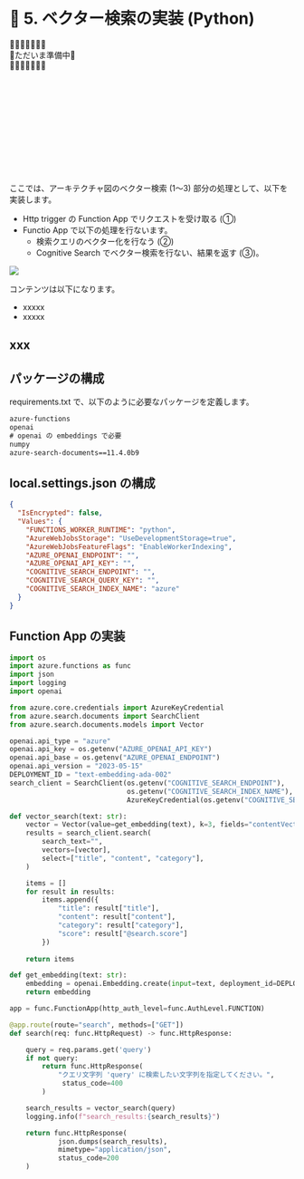 # 🧪 5. ベクター検索の実装 (Python)



🚧🚧🚧🚧🚧🚧🚧  
🚧ただいま準備中🚧  
🚧🚧🚧🚧🚧🚧🚧


<br>
<br>
<br>
<br>
<br>
<br>
<br>
<br>
<br>
<br>


ここでは、アーキテクチャ図のベクター検索 (1～3) 部分の処理として、以下を実装します。

- Http trigger の Function App でリクエストを受け取る (①)
- Functio App で以下の処理を行ないます。
  - 検索クエリのベクター化を行なう (②)
  - Cognitive Search でベクター検索を行ない、結果を返す (③)。

![](./images/C5.png)

コンテンツは以下になります。

- xxxxx
- xxxxx




## xxx

## パッケージの構成

requirements.txt で、以下のように必要なパッケージを定義します。

```txt
azure-functions
openai
# openai の embeddings で必要
numpy
azure-search-documents==11.4.0b9
```

## local.settings.json の構成


```json
{
  "IsEncrypted": false,
  "Values": {
    "FUNCTIONS_WORKER_RUNTIME": "python",
    "AzureWebJobsStorage": "UseDevelopmentStorage=true",
    "AzureWebJobsFeatureFlags": "EnableWorkerIndexing",
    "AZURE_OPENAI_ENDPOINT": "",
    "AZURE_OPENAI_API_KEY": "",
    "COGNITIVE_SEARCH_ENDPOINT": "",
    "COGNITIVE_SEARCH_QUERY_KEY": "",
    "COGNITIVE_SEARCH_INDEX_NAME": "azure"
  }
}
```


## Function App の実装


```python
import os
import azure.functions as func
import json
import logging
import openai

from azure.core.credentials import AzureKeyCredential
from azure.search.documents import SearchClient
from azure.search.documents.models import Vector

openai.api_type = "azure"
openai.api_key = os.getenv("AZURE_OPENAI_API_KEY")
openai.api_base = os.getenv("AZURE_OPENAI_ENDPOINT")
openai.api_version = "2023-05-15"
DEPLOYMENT_ID = "text-embedding-ada-002"
search_client = SearchClient(os.getenv("COGNITIVE_SEARCH_ENDPOINT"),
                             os.getenv("COGNITIVE_SEARCH_INDEX_NAME"), 
                             AzureKeyCredential(os.getenv("COGNITIVE_SEARCH_QUERY_KEY")))

def vector_search(text: str):
    vector = Vector(value=get_embedding(text), k=3, fields="contentVector")
    results = search_client.search(
        search_text="",
        vectors=[vector],
        select=["title", "content", "category"],
    )

    items = []
    for result in results:
        items.append({
            "title": result["title"],
            "content": result["content"],
            "category": result["category"],
            "score": result["@search.score"]
        })
        
    return items

def get_embedding(text: str):
    embedding = openai.Embedding.create(input=text, deployment_id=DEPLOYMENT_ID)["data"][0]["embedding"]
    return embedding

app = func.FunctionApp(http_auth_level=func.AuthLevel.FUNCTION)

@app.route(route="search", methods=["GET"])
def search(req: func.HttpRequest) -> func.HttpResponse:

    query = req.params.get('query')
    if not query:
        return func.HttpResponse(
            "クエリ文字列 'query' に検索したい文字列を指定してください。",
             status_code=400
        )

    search_results = vector_search(query)
    logging.info(f"search_results:{search_results}")

    return func.HttpResponse(
            json.dumps(search_results),
            mimetype="application/json",
            status_code=200
    )
```


